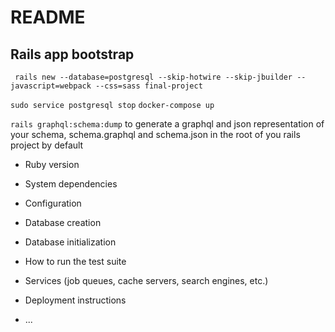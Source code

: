 # README

## Rails app bootstrap
` rails new --database=postgresql --skip-hotwire --skip-jbuilder --javascript=webpack --css=sass final-project`

`sudo service postgresql stop`
`docker-compose up`

`rails graphql:schema:dump` to generate a graphql and json representation of your schema, schema.graphql and schema.json in the root of you rails project by default
* Ruby version

* System dependencies

* Configuration

* Database creation

* Database initialization

* How to run the test suite

* Services (job queues, cache servers, search engines, etc.)

* Deployment instructions

* ...
